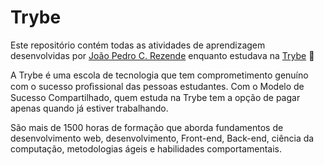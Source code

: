 # Trybe

Este repositório contém todas as atividades de aprendizagem desenvolvidas por [João Pedro C. Rezende](https://www.linkedin.com/in/jpcrezende/) enquanto estudava na [Trybe](https://www.betrybe.com/) :rocket:

A Trybe é uma escola de tecnologia que tem comprometimento genuíno com o sucesso proﬁssional das pessoas estudantes. Com o Modelo de Sucesso Compartilhado, quem estuda na Trybe tem a opção de pagar apenas quando já estiver trabalhando.

São mais de 1500 horas de formação que aborda fundamentos de desenvolvimento web, desenvolvimento, Front-end, Back-end, ciência da computação, metodologias ágeis e habilidades comportamentais.
